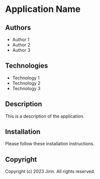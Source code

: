 # Application Name

## Authors

- Author 1
- Author 2
- Author 3

## Technologies

- Technology 1
- Technology 2
- Technology 3

## Description

This is a description of the application.

## Installation

Please follow these installation instructions.

## Copyright

Copyright (c) 2023 Jirin. All rights reserved.
